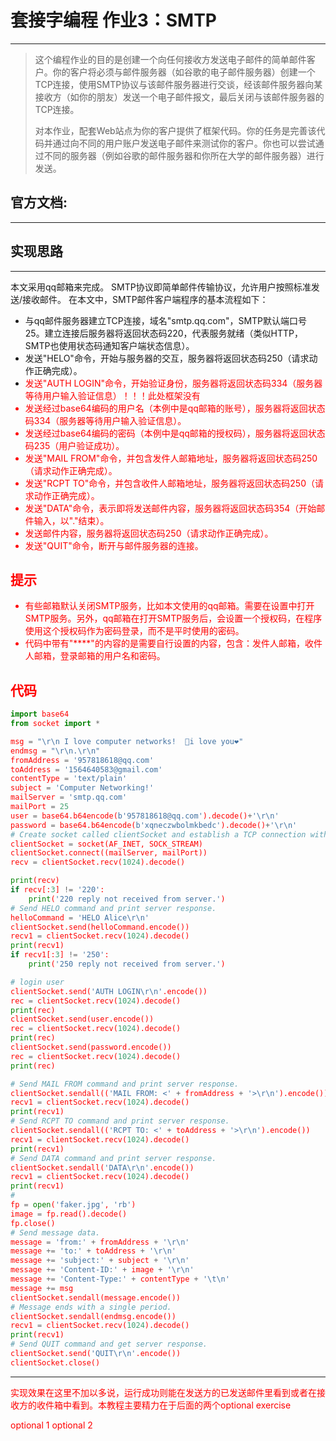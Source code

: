 ﻿# 套接字编程 作业3：SMTP
---

> 这个编程作业的目的是创建一个向任何接收方发送电子邮件的简单邮件客户。你的客户将必须与邮件服务器（如谷歌的电子邮件服务器）创建一个TCP连接，使用SMTP协议与该邮件服务器进行交谈，经该邮件服务器向某接收方（如你的朋友）发送一个电子邮件报文，最后关闭与该邮件服务器的TCP连接。
> 
> 对本作业，配套Web站点为你的客户提供了框架代码。你的任务是完善该代码并通过向不同的用户账户发送电子邮件来测试你的客户。你也可以尝试通过不同的服务器（例如谷歌的邮件服务器和你所在大学的邮件服务器）进行发送。

## 官方文档:
---
## 实现思路
---
本文采用qq邮箱来完成。
SMTP协议即简单邮件传输协议，允许用户按照标准发送/接收邮件。
在本文中，SMTP邮件客户端程序的基本流程如下：

 - 与qq邮件服务器建立TCP连接，域名"smtp.qq.com"，SMTP默认端口号25。建立连接后服务器将返回状态码220，代表服务就绪（类似HTTP，SMTP也使用状态码通知客户端状态信息）。
 - 发送"HELO"命令，开始与服务器的交互，服务器将返回状态码250（请求动作正确完成）。
 - <font color=#FF0000>发送"AUTH LOGIN"命令，开始验证身份，服务器将返回状态码334（服务器等待用户输入验证信息）！！！此处框架没有
 - 发送经过base64编码的用户名（本例中是qq邮箱的账号），服务器将返回状态码334（服务器等待用户输入验证信息）。
 - 发送经过base64编码的密码（本例中是qq邮箱的授权码），服务器将返回状态码235（用户验证成功）。
 - 发送"MAIL FROM"命令，并包含发件人邮箱地址，服务器将返回状态码250（请求动作正确完成）。
 - 发送"RCPT TO"命令，并包含收件人邮箱地址，服务器将返回状态码250（请求动作正确完成）。
 - 发送"DATA"命令，表示即将发送邮件内容，服务器将返回状态码354（开始邮件输入，以"."结束）。
 - 发送邮件内容，服务器将返回状态码250（请求动作正确完成）。
 - 发送"QUIT"命令，断开与邮件服务器的连接。
  
## 提示
 - 有些邮箱默认关闭SMTP服务，比如本文使用的qq邮箱。需要在设置中打开SMTP服务。另外，qq邮箱在打开SMTP服务后，会设置一个授权码，在程序使用这个授权码作为密码登录，而不是平时使用的密码。
 - 代码中带有"****"的内容的是需要自行设置的内容，包含：发件人邮箱，收件人邮箱，登录邮箱的用户名和密码。
 
## 代码

```python
import base64
from socket import *

msg = "\r\n I love computer networks!  🛫i love you❤"
endmsg = "\r\n.\r\n"
fromAddress = '957818618@qq.com'
toAddress = '1564640583@gmail.com'
contentType = 'text/plain'
subject = 'Computer Networking!'
mailServer = 'smtp.qq.com'
mailPort = 25
user = base64.b64encode(b'957818618@qq.com').decode()+'\r\n'
password = base64.b64encode(b'xqneczwbolmkbedc').decode()+'\r\n'
# Create socket called clientSocket and establish a TCP connection with mail server
clientSocket = socket(AF_INET, SOCK_STREAM)
clientSocket.connect((mailServer, mailPort))
recv = clientSocket.recv(1024).decode()

print(recv)
if recv[:3] != '220':
    print('220 reply not received from server.')
# Send HELO command and print server response.
helloCommand = 'HELO Alice\r\n'
clientSocket.send(helloCommand.encode())
recv1 = clientSocket.recv(1024).decode()
print(recv1)
if recv1[:3] != '250':
    print('250 reply not received from server.')

# login user
clientSocket.send('AUTH LOGIN\r\n'.encode())
rec = clientSocket.recv(1024).decode()
print(rec)
clientSocket.send(user.encode())
rec = clientSocket.recv(1024).decode()
print(rec)
clientSocket.send(password.encode())
rec = clientSocket.recv(1024).decode()
print(rec)

# Send MAIL FROM command and print server response.
clientSocket.sendall(('MAIL FROM: <' + fromAddress + '>\r\n').encode())
recv1 = clientSocket.recv(1024).decode()
print(recv1)
# Send RCPT TO command and print server response.
clientSocket.sendall(('RCPT TO: <' + toAddress + '>\r\n').encode())
recv1 = clientSocket.recv(1024).decode()
print(recv1)
# Send DATA command and print server response.
clientSocket.sendall('DATA\r\n'.encode())
recv1 = clientSocket.recv(1024).decode()
print(recv1)
#
fp = open('faker.jpg', 'rb')
image = fp.read().decode()
fp.close()
# Send message data.
message = 'from:' + fromAddress + '\r\n'
message += 'to:' + toAddress + '\r\n'
message += 'subject:' + subject + '\r\n'
message += 'Content-ID:' + image + '\r\n'
message += 'Content-Type:' + contentType + '\t\n'
message += msg
clientSocket.sendall(message.encode())
# Message ends with a single period.
clientSocket.sendall(endmsg.encode())
recv1 = clientSocket.recv(1024).decode()
print(recv1)
# Send QUIT command and get server response.
clientSocket.send('QUIT\r\n'.encode())
clientSocket.close()
```

---
实现效果在这里不加以多说，运行成功则能在发送方的已发送邮件里看到或者在接收方的收件箱中看到。本教程主要精力在于后面的两个optional exercise


optional 1
optional 2
